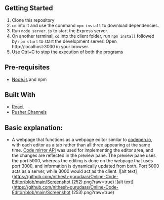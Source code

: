 ## Getting Started

1. Clone this repository 
2. `cd` into it and use the command `npm install` to download dependencies.
3. Run `node server.js` to start the Express server.
4. On another terminal, `cd` into the client folder, run `npm install` followed by `npm start` to start the development server. Open http://localhost:3000 in your browser.
5. Use Ctrl+C to stop the execution of both the programs

## Pre-requisites

- [Node.js](https://nodejs.org/en) and npm

## Built With

- [React](https://reactjs.org)
- [Pusher Channels](https://pusher.com/channels)

## Basic explanation:
* A webpage that functions as a webpage editor similar to [codepen.io](https://codepen.io/), with each editor as a tab rather than all three appearing at the same time. [Code mirror API](https://codemirror.net/) was used for implementing the editor area, and the changes are reflected in the preview pane. The preview pane uses the port 5000, whereas the editing is done on the webpage that uses port 3000, and information is dynamically updated from both. Port 5000 acts as a server, while 3000 would act as the client.
![alt text](https://github.com/nithesh-gurudaas/Online-Code-Editor/blob/main/Screenshot (252).png?raw=true)
![alt text](https://github.com/nithesh-gurudaas/Online-Code-Editor/blob/main/Screenshot (253).png?raw=true)

